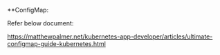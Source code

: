 **ConfigMap:

Refer below document:

https://matthewpalmer.net/kubernetes-app-developer/articles/ultimate-configmap-guide-kubernetes.html
